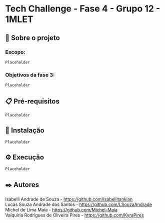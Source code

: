 # Tech Challenge - Fase 4 - Grupo 12 - 1MLET

## 🚀 Sobre o projeto 

### Escopo:
```
Placeholder
```

### Objetivos da fase 3:
```
Placeholder
```

## 📋 Pré-requisitos
```
Placeholder
```

## 🔧 Instalação
```
Placeholder
```

## ⚙️ Execução
```
Placeholder
```

## ✒️ Autores

Isabelli Andrade de Souza - https://github.com/Isabellitankian
<br>
Lucas Souza Andrade dos Santos - https://github.com/LSouzaAndrade
<br>
Michel de Lima Maia - https://github.com/Michel-Maia
<br>
Valquiria Rodrigues de Oliveira Pires - https://github.com/KyraPires